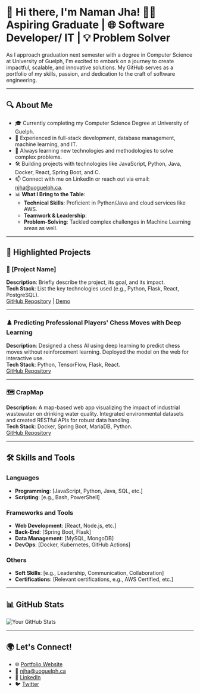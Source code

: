 # 👋 Hi there, I'm Naman Jha! 🧑‍💻 Aspiring Graduate | 🌐 Software Developer/ IT | 💡 Problem Solver

As I approach graduation next semester with a degree in Computer Science at University of Guelph, I'm excited to embark on a journey to create impactful, scalable, and innovative solutions. My GitHub serves as a portfolio of my skills, passion, and dedication to the craft of software engineering.

---

## 🔍 About Me
- 🎓 Currently completing my Computer Science Degree at University of Guelph.
- 💼 Experienced in full-stack development, database management, machine learning, and IT.
- 🌱 Always learning new technologies and methodologies to solve complex problems.
- 🛠️ Building projects with technologies like JavaScript, Python, Java, Docker, React, Spring Boot, and C.
- 📫 Connect with me on LinkedIn or reach out via email: [njha@uoguelph.ca](mailto:njha@uoguelph.ca).
- 📊 **What I Bring to the Table**:  
  - **Technical Skills**: Proficient in Python/Java and cloud services like AWS.
  - **Teamwork & Leadership**:
  - **Problem-Solving**: Tackled complex challenges in Machine Learning areas as well.

---

## 📂 Highlighted Projects

### 🧩 [Project Name]  
**Description**: Briefly describe the project, its goal, and its impact.  
**Tech Stack**: List the key technologies used (e.g., Python, Flask, React, PostgreSQL).  
[GitHub Repository](#) | [Demo](#)

---

### ♟️ **Predicting Professional Players' Chess Moves with Deep Learning**
**Description**: Designed a chess AI using deep learning to predict chess moves without reinforcement learning. Deployed the model on the web for interactive use.  
**Tech Stack**: Python, TensorFlow, Flask, React.  
[GitHub Repository](#)

---

### 🗺️ **CrapMap**  
**Description**: A map-based web app visualizing the impact of industrial wastewater on drinking water quality. Integrated environmental datasets and created RESTful APIs for robust data handling.  
**Tech Stack**: Docker, Spring Boot, MariaDB, Python.  
[GitHub Repository](#)

---

## 🛠️ Skills and Tools

### **Languages**
- **Programming**: [JavaScript, Python, Java, SQL, etc.]
- **Scripting**: [e.g., Bash, PowerShell]

### **Frameworks and Tools**
- **Web Development**: [React, Node.js, etc.]
- **Back-End**: [Spring Boot, Flask]
- **Data Management**: [MySQL, MongoDB]
- **DevOps**: [Docker, Kubernetes, GitHub Actions]

### **Others**
- **Soft Skills**: [e.g., Leadership, Communication, Collaboration]
- **Certifications**: [Relevant certifications, e.g., AWS Certified, etc.]

---

## 📊 GitHub Stats
![Your GitHub Stats](https://github-readme-stats.vercel.app/api?username=yourusername&show_icons=true&theme=radical)

---

## 🌍 Let's Connect!
- 🌐 [Portfolio Website](#)
- 📧 [njha@uoguelph.ca](mailto:njha@uoguelph.ca)
- 💼 [LinkedIn](https://linkedin.com/in/yourprofile)
- 🐦 [Twitter](https://twitter.com/yourhandle)

